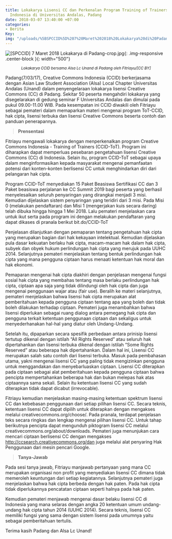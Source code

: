 ```yaml
---
title: Lokakarya Lisensi CC dan Perkenalan Program Training of Trainers Creative Commons
  Indonesia di Universitas Andalas, Padang
date: 2018-03-07 13:40:00 +07:00
categories:
- Berita
Key: 
img: "/uploads/%5BSPCCID%5D%207%20Maret%202018%20Lokakarya%20di%20Padang-crop.jpg"
---
```


![\[SPCCID\] 7 Maret 2018 Lokakarya di Padang-crop.jpg](https://manage.siteleaf.com/api/v2/sites/58a15a68c1d6701a51c08017/source/_uploads/%5BSPCCID%5D%207%20Maret%202018%20Lokakarya%20di%20Padang-crop.jpg?download){: .img-responsive .center-block }{: width="500"}<center><small><i> Lokakarya CCID bersama Alsa Lc Unand di Padang oleh Fitriayu/[CC BY]</i></small></center>

Padang(7/03/17), Creative Commons Indonesia (CCID) berkerjasama dengan Asian Law Student Association (Alsa) Local Chapter Universitas Andalas (Unand) dalam penyengelaraan lokakarya lisensi Creative Commons (CC) di Padang. Sekitar 50 peserta mengahdiri lokakarya yang disegelarakan di gedung seminar F Universitas Andalas dan dimulai pada pukul 09.00-11.00 WIB. Pada kesempatan ini CCID diwakili oleh Fitriayu sebagai pemateri dalam memaparkan materi mengenai program ToT-CCID, hak cipta, lisensi terbuka dan lisensi Creative Commons beserta contoh dan panduan penerapannya.

> **Prensentasi**

Fitriayu mengawali lokakarya dengan menperkenalkan program Creative Commons Indonesia - Training of Trainers (CCID-ToT). Program ini diharapkan dapat memperluas pesebaran pengetahuan lisensi Creative Commons (CC)  di Indonesia. Selain itu, program CCID-ToT sebagai upaya dalam menginformasikan  kepada masyarakat mengenai pemanfaatan potensi dari konten-konten berlisensi CC untuk menghindarkan diri dari pelangaran hak cipta.

Program CCID-ToT menyediakan 15 Paket Beasiswa Sertifikasi CC dan 3 Paket beasiswa perjalanan ke CC Summit 2019 bagi peserta yang berhasil menyelesaikan seluruh penyaringan yang dirangkai menjadi 3 misi. Kemudian dijelaskan sistem penyaringan yang teridiri dari  3 misi. Pada Misi 0 (melakukan pendaftaran) dan Misi 1 (mengerjakan kuis secara daring) telah dibuka hingga hingga 1 Mei 2018. Lalu pemateri menjelaskan cara untuk ikut serta pada program ini dengan melakukan pendaftaran yang dapat dikases di pranala berikut bit.do/CCID-ToT

Penjelasan dilanjutkan dengan pemaparan tentang pengetahuan hak cipta yang merupakan bagian dari hak kekayaan intelektual. Kemudian dijelaskan pula dasar kekuatan berlaku hak cipta, macam-macam hak dalam hak cipta, subyek dan obyek hukum perlindungan hak cipta yang merujuk pada UUHC 2014. Selanjutnya pemateri menjelaskan tentang bentuk perlindungan hak cipta yang mana pengguna ciptaan harus menaati ketentuan hak moral dan hak ekonomi.

Pemaparan mengenai hak cipta diakhiri dengan penjelasan mengenai fungsi sosial hak cipta yang membahas tentang masa berlaku perlindungan hak cipta, ciptaan apa saja yang tidak dilindungi oleh hak cipta dan juga mengenai penggunaan wajar atau (fair use). Beralih ke materi selanjutnya, pemateri menjelaskan bahwa lisensi hak cipta merupakan alat pemberitahuan kepada pengguna ciptaan tentang apa yang boleh dan tidak boleh dilakukan terhadap ciptaan. Pemateri juga menambahkan bahwa lisensi diperlukan sebagai ruang dialog antara pemegang hak cipta dan pengguna terkait ketentuan penggunaan ciptaan dan sekaligus untuk menyederhanakan hal-hal yang diatur oleh Undang-Undang.

Setelah itu, dipaparkan secara spesifik perbedaan antara prinisip lisensi tertutup dikenal dengan istilah “All Rights Reserved” atau seluruh hak dipertahankan dan lisensi terbuka dikenal dengan istilah “Some Rights Reserved” atau beberapa hak dipertahankan. Dalam hal ini, Lisensi CC merupakan salah satu contoh dari lisensi terbuka. Masuk pada pembahasan utama, yakni mengenai lisensi CC yang paling tidak mengizinkan pengguna untuk menggandakan dan menyebarluaskan ciptaan. Lisensi CC diterapkan pada ciptaan sebagai alat pemberitahuan kepada pengguna ciptaan bahwa pencipta mempertahankan beberapa hak dan bukan melepas hak atas ciptaannya sama sekali. Selain itu ketentuan lisensi CC yang sudah diterapkan tidak dapat dicabut (irrevocable).

Fitriayu kemudian menjelaskan masing-masing ketentuan spektrum lisensi CC dan kebebasan penggunaan dari setiap pilihan lisensi CC. Secara teknis, ketentuan lisensi CC dapat dipilih untuk diterapkan dengan mengakses melalui creativecommons.org/choose/. Pada pranala, terdapat penjelasan teks secara ringkas dan lengkap mengenai pilihan lisensi CC. Untuk tahap berikutnya pencipta dapat mengunduh piktogram lisensi CC melalui creativecommons.org/about/downloads. Pemateri juga menunjukan cara mencari ciptaan berlisensi CC dengan mengakses http://ccsearch.creativecommons.org/dan juga melalui alat penyaring Hak Penggunaan dari mesin pencari Google.

> **Tanya-Jawab**

Pada sesi tanya jawab, Fitriayu manjawab pertanyaan yang mana CC merupakan organisasi non profit yang menyediakan lisensi CC dimana tidak memeroleh keuntungan dari setiap kegiatannya. Selanjutnya pemateri juga menjelaskan bahwa hak cipta berbeda dengan hak paten. Pada hak cipta tidak diperlukannya pencatatan ciptaan seperti halnya pada hak paten.

Kemudian pemateri menjawab mengenai dasar belaku lisensi CC di Indonesia yang mana selaras dengan angka 20 ketentuan umum undang-undang hak cipta tahun 2014 (UUHC 2014). Secara teknis, lisensi CC memiliki fungsi yang sama dengan sistem lisensi pada umumnya yaitu sebagai pemberitahuan tertulis.

Terima kasih Padang dan Alsa Lc Unand!
